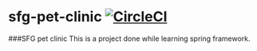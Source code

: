 # sfg-pet-clinic    [![CircleCI](https://circleci.com/gh/springframeworkguru/sfg-pet-clinic.svg?style=svg)](https://circleci.com/gh/springframeworkguru/sfg-pet-clinic)

###SFG pet clinic
This is a project done while learning spring framework.
